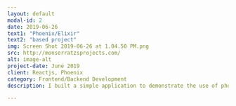 ```yaml
---
layout: default
modal-id: 2
date: 2019-06-26
text1: "Phoenix/Elixir"
text2: "based project"
img: Screen Shot 2019-06-26 at 1.04.50 PM.png
src: http://monserratzsprojects.com/
alt: image-alt
project-date: June 2019
client: Reactjs, Phoenix
category: Frontend/Backend Development
description: I built a simple application to demonstrate the use of phoenix channels and phoenix presence. I also integrated a redis-like geoserver called Tile38.

---
```

